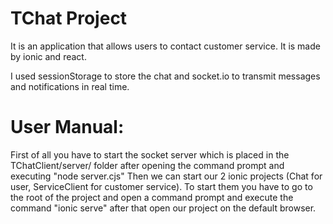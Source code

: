 # TChat Project

It is an application that allows users to contact customer service. It is made by ionic and react.

I used sessionStorage to store the chat and socket.io to transmit messages and notifications in real time.

# User Manual:

First of all you have to start the socket server which is placed in the TChatClient/server/ folder after opening the command prompt and executing "node server.cjs"
Then we can start our 2 ionic projects (Chat for user, ServiceClient for customer service).
To start them you have to go to the root of the project and open a command prompt and execute the command "ionic serve"
after that open our project on the default browser.
